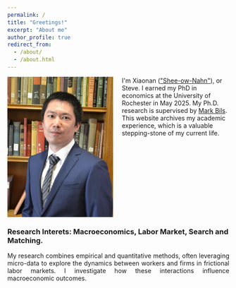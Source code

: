 ```yaml
---
permalink: /
title: "Greetings!"
excerpt: "About me"
author_profile: true
redirect_from: 
  - /about/
  - /about.html
---
```

<img src="/images/profile_1b.jpg" alt="Profile Photo" style="width:240px; float:left; margin-right:20px;">

I'm Xiaonan (["Shee-ow-Nahn"](https://translate.google.com/?hl=zh-CN&sl=zh-CN&tl=en&text=潇南&op=translate)), or Steve. 
I earned my PhD in economics at the University of Rochester in May 2025. My Ph.D. research is supervised by [Mark Bils](https://sites.google.com/view/markbils/research). This website archives my academic experience, which is a valuable stepping-stone of my current life.

<div style="clear:both;"></div>

### Research Interets: Macroeconomics, Labor Market, Search and Matching. 
<p style="text-align: justify;">
My research combines empirical and quantitative methods, often leveraging micro-data to explore the dynamics between workers and firms in frictional labor markets. I investigate how these interactions influence macroeconomic outcomes.
</p>

<!-- My [Curriculum Vitae](https://SteveShelnanMa.github.io/CV/CV.pdf).  -->

